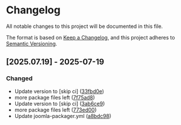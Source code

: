# Changelog

All notable changes to this project will be documented in this file.

The format is based on [Keep a Changelog](https://keepachangelog.com/en/1.0.0/),
and this project adheres to [Semantic Versioning](https://semver.org/spec/v2.0.0.html).

## [2025.07.19] - 2025-07-19

### Changed

* Update version to  [skip ci] ([33fbd0e](https://github.com/N6REJ/mod_bearslivesearch/commit/33fbd0e))
* more package files left ([7f75ad8](https://github.com/N6REJ/mod_bearslivesearch/commit/7f75ad8))
* Update version to  [skip ci] ([3ab6ce9](https://github.com/N6REJ/mod_bearslivesearch/commit/3ab6ce9))
* more package files left ([773ed00](https://github.com/N6REJ/mod_bearslivesearch/commit/773ed00))
* Update joomla-packager.yml ([a8bdc98](https://github.com/N6REJ/mod_bearslivesearch/commit/a8bdc98))

